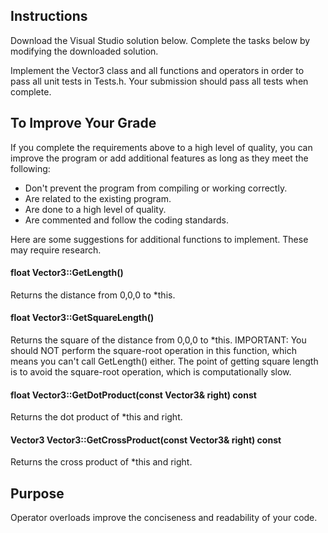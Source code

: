 ## Instructions
Download the Visual Studio solution below. Complete the tasks below by modifying the downloaded solution.

Implement the Vector3 class and all functions and operators in order to pass all unit tests in Tests.h. Your submission should pass all tests when complete.

## To Improve Your Grade
If you complete the requirements above to a high level of quality, you can improve the program or add additional features as long as they meet the following:

- Don't prevent the program from compiling or working correctly.
- Are related to the existing program.
- Are done to a high level of quality.
- Are commented and follow the coding standards.

Here are some suggestions for additional functions to implement. These may require research.

#### float Vector3::GetLength()

Returns the distance from 0,0,0 to *this.

#### float Vector3::GetSquareLength()

Returns the square of the distance from 0,0,0 to *this. IMPORTANT: You should NOT perform the square-root operation in this function, which means you can't call GetLength() either. The point of getting square length is to avoid the square-root operation, which is computationally slow.

#### float Vector3::GetDotProduct(const Vector3& right) const

Returns the dot product of *this and right.

#### Vector3 Vector3::GetCrossProduct(const Vector3& right) const

Returns the cross product of *this and right.

## Purpose
Operator overloads improve the conciseness and readability of your code.